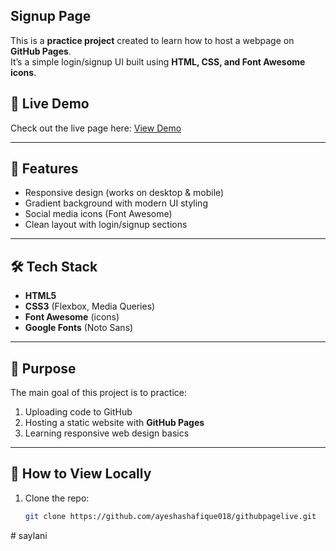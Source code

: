 ## Signup Page

This is a **practice project** created to learn how to host a webpage on **GitHub Pages**.  
It’s a simple login/signup UI built using **HTML, CSS, and Font Awesome icons**.


## 🚀 Live Demo
Check out the live page here: [View Demo](https://ayeshashafique018.github.io/githubpagelive/)

---

## 📌 Features
- Responsive design (works on desktop & mobile)  
- Gradient background with modern UI styling  
- Social media icons (Font Awesome)  
- Clean layout with login/signup sections  

---

## 🛠️ Tech Stack
- **HTML5**  
- **CSS3** (Flexbox, Media Queries)  
- **Font Awesome** (icons)  
- **Google Fonts** (Noto Sans)  

---

## 🎯 Purpose
The main goal of this project is to practice:  
1. Uploading code to GitHub  
2. Hosting a static website with **GitHub Pages**  
3. Learning responsive web design basics  

---

## 📂 How to View Locally
1. Clone the repo:  
   ```bash
   git clone https://github.com/ayeshashafique018/githubpagelive.git
#   s a y l a n i  
 